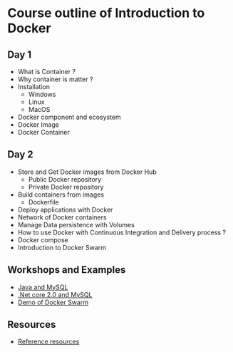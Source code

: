# Course outline of Introduction to Docker

## Day 1
* What is Container ?
* Why container is matter ?
* Installation
  * Windows
  * Linux
  * MacOS
* Docker component and ecosystem
* Docker Image
* Docker Container

## Day 2
* Store and Get Docker images from Docker Hub
  * Public Docker repository
  * Private Docker repository
* Build containers from images
  * Dockerfile
* Deploy applications with Docker
* Network of Docker containers
* Manage Data persistence with Volumes
* How to use Docker with Continuous Integration and Delivery process ?
* Docker compose
* Introduction to Docker Swarm

## Workshops and Examples
* [Java and MySQL](https://github.com/up1/docker-workshop-java-mysql)
* [.Net core 2.0 and MySQL](https://github.com/up1/docker-workshop-dotnet-core-mysql)
* [Demo of Docker Swarm](https://github.com/up1/course-introduction-docker/tree/master/demo/swarm)

## Resources
* [Reference resources](https://github.com/up1/course-introduction-docker/wiki)
